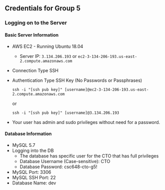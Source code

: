 ## Credentials for Group 5

### Logging on to the Server

#### Basic Server Information

- AWS EC2 - Running Ubuntu 18.04

  - Server IP: `3.134.206.193` or `ec2-3-134-206-193.us-east-2.compute.amazonaws.com`

- Connection Type SSH

- Authentication Type SSH Key (No Passwords or Passphrases)

  `ssh -i "[ssh pub key]" [username]@ec2-3-134-206-193.us-east-2.compute.amazonaws.com`

  or

  `ssh -i "[ssh pub key]" [username]@3.134.206.193`

- Your user has admin and sudo privileges without need for a password.

#### Database Information

- MySQL 5.7
- Logging into the DB
  - The database has specific user for the CTO that has full privileges
  - Database Username (Case-sensitive): CTO
  - Database Password: csc648-cto-g5!
- MySQL Port: 3306
- MySQL SSH Port: 22 
- Database Name: dev
